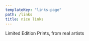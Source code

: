 ```yaml
---
templateKey: "links-page"
path: /links
title: nice links
---
```


Limited Edition Prints, from real artists
